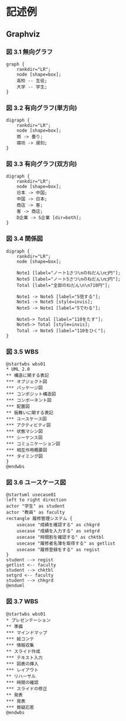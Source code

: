 # 記述例

## Graphviz

### 図 3.1 無向グラフ

```graphviz
graph {
    rankdir="LR";
    node [shape=box];
    高校 -- 生徒;
    大学 -- 学生; 
}
```

### 図 3.2 有向グラフ(単方向)

```graphviz
digraph {
    rankdir="LR";
    node [shape=box];
    雨 -> 曇り;
    寝坊 -> 遅刻;
}
```

### 図 3.3 有向グラフ(双方向)

```graphviz
digraph {
    rankdir="LR";
    node [shape=box];
    日本 -> 中国;
    中国 -> 日本;
    商店 -> 客;
    客 -> 商店;
    D企業 -> S企業 [dir=both];
}
```

### 図 3.4 関係図

```graphviz
digraph {
    rankdir="LR";
    node [shape=box];

    Note1 [label="ノート1さつ\nのねだん\n□円"];
    Note5 [label="ノート5さつ\nのねだん\n□円"];
    Total [label="全部のねだん\n\n710円"];
    
    Note1 -> Note5 [label="5倍する"];
    Note1 -> Note5 [style=invis];
    Note5 -> Note1 [label="5でわる"];

    Note5-> Total [label="110をたす"];
    Note5-> Total [style=invis];
    Total -> Note5 [label="110をひく"];
}
```

### 図 3.5 WBS

```plantUML
@startwbs wbs01
* UML 2.0 
** 構造に関する表記
*** オブジェクト図
*** パッケージ図
*** コンポジット構造図
*** コンポーネント図
*** 配置図
** 振舞いに関する表記
*** ユースケース図
*** アクティビティ図
*** 状態マシン図
*** シーケンス図
*** コミュニケーション図
*** 相互作用概要図
*** タイミング図
}
@endwbs
```

### 図 3.6 ユースケース図

```plantUML
@startuml usecase01
left to right direction
actor "学生" as student
actor "教員" as faculty
rectangle 履修管理システム {
    usecase "成績を確認する" as chkgrd
    usecase "成績を入力する" as setgrd
    usecase "時間割を確認する" as chktbl
    usecase "履修者名簿を取得する" as getlist
    usecase "履修登録をする" as regist
}
student --> regist
getlist <-- faculty
student --> chktbl
setgrd <-- faculty
student --> chkgrd
@enduml
```

### 図 3.7 WBS

```plantUML
@startwbs wbs01
* プレゼンテーション
** 準備
*** マインドマップ
*** 絵コンテ
*** 情報収集
** スライド作成
*** テキスト入力
*** 図表の挿入
*** レイアウト
** リハーサル
*** 時間の確認
*** スライドの修正
** 発表
*** 発表
*** 質疑応答
@endwbs
```
